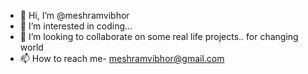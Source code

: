 - 👋 Hi, I’m @meshramvibhor
- 👀 I’m interested in coding...
- 💞️ I’m looking to collaborate on some real life projects.. for changing world
- 📫 How to reach me- meshramvibhor@gmail.com

<!---
meshramvibhor/meshramvibhor is a ✨ special ✨ repository because its `README.md` (this file) appears on your GitHub profile.
You can click the Preview link to take a look at your changes.
--->
